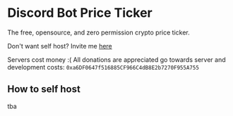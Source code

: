 # Discord Bot Price Ticker

The free, opensource, and zero permission crypto price ticker.

Don't want self host? Invite me [here](https://discord.com/api/oauth2/authorize?client_id=1023687146902671481&permissions=0&scope=bot)

Servers cost money :( All donations are appreciated go towards server and development costs:
`0xa6DF0647f516885CF966C4dB8E2b7270F955A755`

## How to self host

tba
